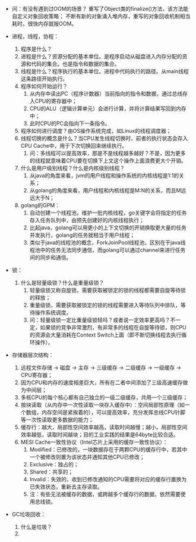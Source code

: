 * 问：有没有遇到过OOM的场景？
重写了Object类的finalize()方法，该方法能自定义对象回收策略； 
不断有新的对象涌入堆内存，重写的对象回收机制相当耗时，很快内存就报OOM。

* 进程，线程，协程：
    1. 程序是什么？ 
    2. 进程是什么？资源分配的基本单位。是程序启动从磁盘进入内存分配的资源和代码的集合。也是指令和数据的集合。
    3. 线程是什么？程序执行的基本单位。进程中代码执行的路径。从main线程这条路径开始执行。
    4. 程序如何开始运行？
        1. 从内存中读出PC（程序计数器）当前指向的指令和数据，通过总线存入CPU的寄存器中；
        2. CPU的ALU（逻辑计算单元）会进行计算，并将计算结果写回到内存中；
        3. 此时CPU的PC会指向下一条指令。
    5. 程序如何进行调度？由OS操作系统完成，如Linux的线程调度器；
    6. 线程切换的概念是什么？当CPU发生线程切换时，前者的执行状态会存入CPU Cache中，用于下次切换回来继续执行。
        1. 问：多线程可以提高效率，那是不是线程越多越好？不是，因为更多的线程就意味着CPU要在切换下上文这个操作上面浪费更大个开销。
    7. 什么是用户级别线程？什么是内核级别线程？
        1. 从java的角度来看，jvm的用户线程和操作系统的内核线程是1:1的关系；
        2. 从golang的角度来看，用户线程和内核线程是M:N的关系，而且M远远大于N；
    8. golang的GPM：
        1. 自动创建一个线程池，维护一批内核线程，go关键字会将指定的任务存入任务队列中，由预先创建好的内核线程执行；
        2. 比起java，golang可以用更小的上下文切换的开销换取更大量的任务并发执行，golang的任务就相当于用户线程；
        3. 类似于java的线程池的概念，ForkJoinPool线程池，区别在于java线程池中的任务无法同步通信，而golang可以通过channel来进行任务间的同步和通信。

* 锁：
    1. 什么是轻量级锁？什么是重量级锁？
        1. 轻量级锁又称自旋锁，需要获取被锁定的锁的线程都需要自旋等待锁的释放；
        2. 重量级锁，需要获取被锁定的锁的线程需要进入等待队列中排队，等待操作系统调度。
        3. 问：轻量级锁一定比重量级锁轻吗？或者说一定效率更高吗？不一定，如果锁的竞争非常激烈，有非常多的线程在自旋等待锁，则CPU的资源会大量消耗在Context Switch上面（即不断切换线程去执行循环操作）。

* 存储器层次结构：
    1. 远程文件存储 -> 磁盘 -> 主存 -> 三级缓存 -> 二级缓存 -> 一级缓存 -> CPU寄存器；
    2. 因为CPU和内存的速度相差巨大，所有在二者中间添加了三级高速缓存做为中间层；
    3. 多核CPU的每个核心都有自己独立的一级二级缓存，共用一个三级缓存；
    4. 按块读取（从内存中一次性读取一块存入缓存中）：空间局部性原理（如一个数组，内存空间是紧挨着的），可以提高效率，充分发挥总线CPU针脚等一次性读取更多数据的能力；
    5. 缓存行：越大，局部性空间效率越高，读取时间越慢；越小，局部性空间效率越低，读取时间越块；目的工业实践的结果是64byte比较合适。
    6. MESI Cache一致性协议（Intel芯片上采用的缓存一致性协议）：
        1. Modified：已修改的，一块数据存在于两颗CPU的缓存行中，若其中一个被修改则置为该状态并通知其他CPU已修改；
        2. Exclusive：独占的；
        3. Shared：共享的；
        4. Invalid：失效的，收到已修改通知的CPU需要将对应的缓存行置换为已失效状态，重新去主存读取。
        5. 注：有些无法被缓存的数据，或跨越多个缓存行的数据，依然需要使用总线锁。

* GC垃圾回收：
    1. 什么是垃圾？
    2.